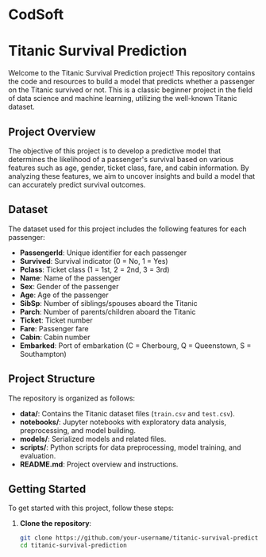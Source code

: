 # CodSoft
# Titanic Survival Prediction

Welcome to the Titanic Survival Prediction project! This repository contains the code and resources to build a model that predicts whether a passenger on the Titanic survived or not. This is a classic beginner project in the field of data science and machine learning, utilizing the well-known Titanic dataset.

## Project Overview

The objective of this project is to develop a predictive model that determines the likelihood of a passenger's survival based on various features such as age, gender, ticket class, fare, and cabin information. By analyzing these features, we aim to uncover insights and build a model that can accurately predict survival outcomes.

## Dataset

The dataset used for this project includes the following features for each passenger:

- **PassengerId**: Unique identifier for each passenger
- **Survived**: Survival indicator (0 = No, 1 = Yes)
- **Pclass**: Ticket class (1 = 1st, 2 = 2nd, 3 = 3rd)
- **Name**: Name of the passenger
- **Sex**: Gender of the passenger
- **Age**: Age of the passenger
- **SibSp**: Number of siblings/spouses aboard the Titanic
- **Parch**: Number of parents/children aboard the Titanic
- **Ticket**: Ticket number
- **Fare**: Passenger fare
- **Cabin**: Cabin number
- **Embarked**: Port of embarkation (C = Cherbourg, Q = Queenstown, S = Southampton)

## Project Structure

The repository is organized as follows:

- **data/**: Contains the Titanic dataset files (`train.csv` and `test.csv`).
- **notebooks/**: Jupyter notebooks with exploratory data analysis, preprocessing, and model building.
- **models/**: Serialized models and related files.
- **scripts/**: Python scripts for data preprocessing, model training, and evaluation.
- **README.md**: Project overview and instructions.

## Getting Started

To get started with this project, follow these steps:

1. **Clone the repository**:
   ```sh
   git clone https://github.com/your-username/titanic-survival-prediction.git
   cd titanic-survival-prediction

